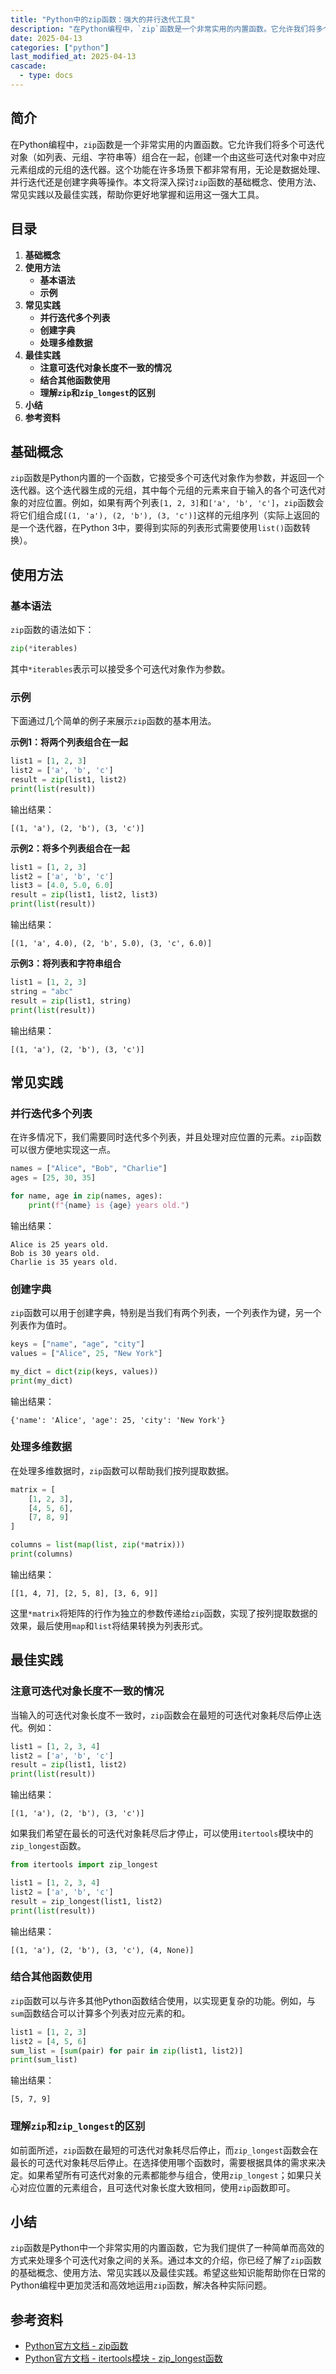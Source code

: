 ```yaml
---
title: "Python中的zip函数：强大的并行迭代工具"
description: "在Python编程中，`zip`函数是一个非常实用的内置函数。它允许我们将多个可迭代对象（如列表、元组、字符串等）组合在一起，创建一个由这些可迭代对象中对应元素组成的元组的迭代器。这个功能在许多场景下都非常有用，无论是数据处理、并行迭代还是创建字典等操作。本文将深入探讨`zip`函数的基础概念、使用方法、常见实践以及最佳实践，帮助你更好地掌握和运用这一强大工具。"
date: 2025-04-13
categories: ["python"]
last_modified_at: 2025-04-13
cascade:
  - type: docs
---
```



## 简介
在Python编程中，`zip`函数是一个非常实用的内置函数。它允许我们将多个可迭代对象（如列表、元组、字符串等）组合在一起，创建一个由这些可迭代对象中对应元素组成的元组的迭代器。这个功能在许多场景下都非常有用，无论是数据处理、并行迭代还是创建字典等操作。本文将深入探讨`zip`函数的基础概念、使用方法、常见实践以及最佳实践，帮助你更好地掌握和运用这一强大工具。

<!-- more -->
## 目录
1. **基础概念**
2. **使用方法**
    - **基本语法**
    - **示例**
3. **常见实践**
    - **并行迭代多个列表**
    - **创建字典**
    - **处理多维数据**
4. **最佳实践**
    - **注意可迭代对象长度不一致的情况**
    - **结合其他函数使用**
    - **理解`zip`和`zip_longest`的区别**
5. **小结**
6. **参考资料**

## 基础概念
`zip`函数是Python内置的一个函数，它接受多个可迭代对象作为参数，并返回一个迭代器。这个迭代器生成的元组，其中每个元组的元素来自于输入的各个可迭代对象的对应位置。例如，如果有两个列表`[1, 2, 3]`和`['a', 'b', 'c']`，`zip`函数会将它们组合成`[(1, 'a'), (2, 'b'), (3, 'c')]`这样的元组序列（实际上返回的是一个迭代器，在Python 3中，要得到实际的列表形式需要使用`list()`函数转换）。

## 使用方法

### 基本语法
`zip`函数的语法如下：
```python
zip(*iterables)
```
其中`*iterables`表示可以接受多个可迭代对象作为参数。

### 示例
下面通过几个简单的例子来展示`zip`函数的基本用法。

**示例1：将两个列表组合在一起**
```python
list1 = [1, 2, 3]
list2 = ['a', 'b', 'c']
result = zip(list1, list2)
print(list(result))
```
输出结果：
```
[(1, 'a'), (2, 'b'), (3, 'c')]
```

**示例2：将多个列表组合在一起**
```python
list1 = [1, 2, 3]
list2 = ['a', 'b', 'c']
list3 = [4.0, 5.0, 6.0]
result = zip(list1, list2, list3)
print(list(result))
```
输出结果：
```
[(1, 'a', 4.0), (2, 'b', 5.0), (3, 'c', 6.0)]
```

**示例3：将列表和字符串组合**
```python
list1 = [1, 2, 3]
string = "abc"
result = zip(list1, string)
print(list(result))
```
输出结果：
```
[(1, 'a'), (2, 'b'), (3, 'c')]
```

## 常见实践

### 并行迭代多个列表
在许多情况下，我们需要同时迭代多个列表，并且处理对应位置的元素。`zip`函数可以很方便地实现这一点。

```python
names = ["Alice", "Bob", "Charlie"]
ages = [25, 30, 35]

for name, age in zip(names, ages):
    print(f"{name} is {age} years old.")
```
输出结果：
```
Alice is 25 years old.
Bob is 30 years old.
Charlie is 35 years old.
```

### 创建字典
`zip`函数可以用于创建字典，特别是当我们有两个列表，一个列表作为键，另一个列表作为值时。

```python
keys = ["name", "age", "city"]
values = ["Alice", 25, "New York"]

my_dict = dict(zip(keys, values))
print(my_dict)
```
输出结果：
```
{'name': 'Alice', 'age': 25, 'city': 'New York'}
```

### 处理多维数据
在处理多维数据时，`zip`函数可以帮助我们按列提取数据。

```python
matrix = [
    [1, 2, 3],
    [4, 5, 6],
    [7, 8, 9]
]

columns = list(map(list, zip(*matrix)))
print(columns)
```
输出结果：
```
[[1, 4, 7], [2, 5, 8], [3, 6, 9]]
```
这里`*matrix`将矩阵的行作为独立的参数传递给`zip`函数，实现了按列提取数据的效果，最后使用`map`和`list`将结果转换为列表形式。

## 最佳实践

### 注意可迭代对象长度不一致的情况
当输入的可迭代对象长度不一致时，`zip`函数会在最短的可迭代对象耗尽后停止迭代。例如：
```python
list1 = [1, 2, 3, 4]
list2 = ['a', 'b', 'c']
result = zip(list1, list2)
print(list(result))
```
输出结果：
```
[(1, 'a'), (2, 'b'), (3, 'c')]
```
如果我们希望在最长的可迭代对象耗尽后才停止，可以使用`itertools`模块中的`zip_longest`函数。
```python
from itertools import zip_longest

list1 = [1, 2, 3, 4]
list2 = ['a', 'b', 'c']
result = zip_longest(list1, list2)
print(list(result))
```
输出结果：
```
[(1, 'a'), (2, 'b'), (3, 'c'), (4, None)]
```

### 结合其他函数使用
`zip`函数可以与许多其他Python函数结合使用，以实现更复杂的功能。例如，与`sum`函数结合可以计算多个列表对应元素的和。

```python
list1 = [1, 2, 3]
list2 = [4, 5, 6]
sum_list = [sum(pair) for pair in zip(list1, list2)]
print(sum_list)
```
输出结果：
```
[5, 7, 9]
```

### 理解`zip`和`zip_longest`的区别
如前面所述，`zip`函数在最短的可迭代对象耗尽后停止，而`zip_longest`函数会在最长的可迭代对象耗尽后停止。在选择使用哪个函数时，需要根据具体的需求来决定。如果希望所有可迭代对象的元素都能参与组合，使用`zip_longest`；如果只关心对应位置的元素组合，且可迭代对象长度大致相同，使用`zip`函数即可。

## 小结
`zip`函数是Python中一个非常实用的内置函数，它为我们提供了一种简单而高效的方式来处理多个可迭代对象之间的关系。通过本文的介绍，你已经了解了`zip`函数的基础概念、使用方法、常见实践以及最佳实践。希望这些知识能帮助你在日常的Python编程中更加灵活和高效地运用`zip`函数，解决各种实际问题。

## 参考资料
- [Python官方文档 - zip函数](https://docs.python.org/3/library/functions.html#zip)
- [Python官方文档 - itertools模块 - zip_longest函数](https://docs.python.org/3/library/itertools.html#itertools.zip_longest)